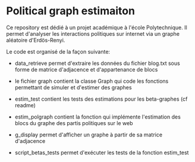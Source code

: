 # Political graph estimaiton
Ce repository est dédié à un projet académique à l'école Polytechnique. Il permet d'analyser les interactions politiques sur internet via un graphe aléatoire d'Erdös-Renyi.

Le code est organisé de la façon suivante: 

- data_retrieve permet d'extraire les données du fichier blog.txt sous forme de matrice d'adjacence et d'appartenance de blocs

- le fichier graph contient la classe Graph qui code les fonctions permettant de simuler et d'estimer des graphes

- estim_test contient les tests des estimations pour les beta-graphes (cf readme)

- estim_polgraph contient la fonction qui implémente l'estimation des blocs du graphe des partis politiques sur le web

- g_display permet d'afficher un graphe à partir de sa matrice d'adjacence

- script_betas_tests permet d'exécuter les tests de la fonction estim_test
